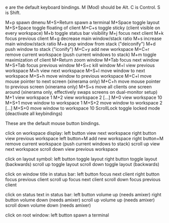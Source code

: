 e are the default keyboard bindings.
M (Mod) should be Alt.
C is Control.
S is Shift.

M+p		spawn dmenu
M+S+Return	spawn a terminal
M+Space		toggle layout
M+S+Space	toggle floating of client
M+C+s		toggle sticky (client visible on every workspace)
M+b		toggle status bar visibility
M+j		focus next client
M+k		focus previous client
M+g		decrease main window/stack ratio
M+s		increase main window/stack ratio
M+a		pop window from stack ("deiconify")
M+d		push window to stack ("iconify")
M+C+y		add new workspace
M+C+r		remove current workspace (push current windows to stack)
M+m		toggle maximization of client
M+Return	zoom window
M+Tab		focus next window
M+S+Tab		focus previous window
M+S+c		kill window
M+l		view previous workspace
M+h		view next workspace
M+S+l		move window to next workspace
M+S+h		move window to previous workspace
M+C+l		move mouse pointer to next screen (xinerama only)
M+C+h		move mouse pointer to previous screen (xinerama only)
M+S+s		move all clients one screen around (xinerama only,
  		     effectively swaps screens on dual-monitor setup)
M+1		view workspace 1
M+2		view workspace 2
[...]
M+0		view workspace 10
M+S+1		move window to workspace 1
M+S+2		move window to workspace 2
[...]
M+S+0		move window to workspace 10
ScrollLock	toggle locked mode (deactivate all keybindings)


These are the default mouse button bindings.

  click on workspace display:
left button     view next workspace
right button    view previous workspace
left button+M   add new workspace
right button+M	remove current workspace (push current windows to stack)
scroll up       view next workspace
scroll down     view previous workspace

  click on layout symbol:
left button     toggle layout
right button    toggle layout (backwards)
scroll up       toggle layout
scroll down     toggle layout (backwards)

  click on window title in status bar:
left button     focus next client
right button    focus previous client
scroll up       focus next client
scroll down     focus previous client

  click on status text in status bar:
left button     volume up (needs amixer)
right button    volume down (needs amixer)
scroll up       volume up (needs amixer)
scroll down     volume down (needs amixer)

  click on root window:
left button spawn a terminal
